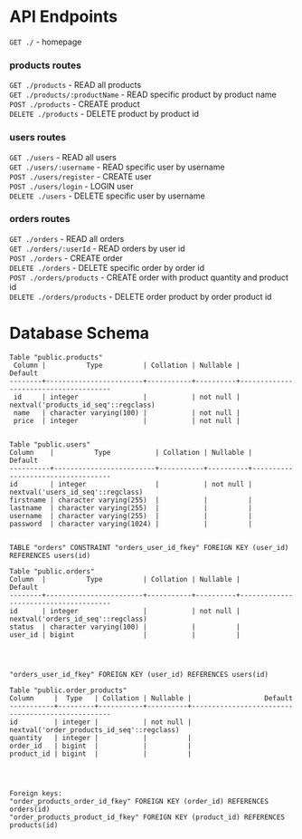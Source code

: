 # API Endpoints

`GET ./` - homepage

### products routes

`GET ./products` - READ all products\
`GET ./products/:productName` - READ specific product by product name\
`POST ./products` - CREATE product\
`DELETE ./products` - DELETE product by product id

### users routes

`GET ./users` - READ all users\
`GET ./users/:username` - READ specific user by username\
`POST ./users/register` - CREATE user\
`POST ./users/login` - LOGIN user\
`DELETE ./users` - DELETE specific user by username

### orders routes

`GET ./orders` - READ all orders\
`GET ./orders/:userId` - READ orders by user id\
`POST ./orders` - CREATE order\
`DELETE ./orders` - DELETE specific order by order id\
`POST ./orders/products` - CREATE order with product quantity and product id\
`DELETE ./orders/products` - DELETE order product by order product id

# Database Schema

```shell
Table "public.products"
 Column |          Type          | Collation | Nullable |               Default
--------+------------------------+-----------+----------+--------------------------------------
 id     | integer                |           | not null | nextval('products_id_seq'::regclass)
 name   | character varying(100) |           | not null |
 price  | integer                |           | not null |


```

```shell
Table "public.users"
Column    |          Type           | Collation | Nullable |              Default
----------+-------------------------+-----------+----------+-----------------------------------
id        | integer                 |           | not null | nextval('users_id_seq'::regclass)
firstname | character varying(255)  |           |          |
lastname  | character varying(255)  |           |          |
username  | character varying(255)  |           |          |
password  | character varying(1024) |           |          |


TABLE "orders" CONSTRAINT "orders_user_id_fkey" FOREIGN KEY (user_id) REFERENCES users(id)
```

```shell
Table "public.orders"
Column  |          Type          | Collation | Nullable |              Default
--------+------------------------+-----------+----------+--------------------------------------
id      | integer                |           | not null | nextval('orders_id_seq'::regclass)
status  | character varying(100) |           |          |
user_id | bigint                 |           |          |




"orders_user_id_fkey" FOREIGN KEY (user_id) REFERENCES users(id)
```

```shell
Table "public.order_products"
Column     |  Type   | Collation | Nullable |                  Default
-----------+---------+-----------+----------+--------------------------------------------------
id         | integer |           | not null | nextval('order_products_id_seq'::regclass)
quantity   | integer |           |          |
order_id   | bigint  |           |          |
product_id | bigint  |           |          |




Foreign keys:
"order_products_order_id_fkey" FOREIGN KEY (order_id) REFERENCES orders(id)
"order_products_product_id_fkey" FOREIGN KEY (product_id) REFERENCES products(id)
```
